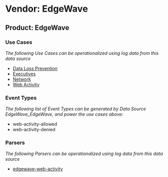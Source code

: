 Vendor: EdgeWave
================
Product: EdgeWave
-----------------

### Use Cases

_The following Use Cases can be operationalized using log data from this data source_

* [Data Loss Prevention](../UseCases/usecase_data_loss_prevention.md)
* [Executives](../UseCases/usecase_executives.md)
* [Network](../UseCases/usecase_network.md)
* [Web Activity](../UseCases/usecase_web_activity.md)


### Event Types

_The following list of Event Types can be generated by Data Source EdgeWave_EdgeWave, and power the use cases above:_

- web-activity-allowed
- web-activity-denied


### Parsers

_The following Parsers can be operationalized using log data from this data source_

* [edgewave-web-activity](../Parsers/parserContent_edgewave-web-activity.md)
